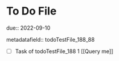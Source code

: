 # To Do File

due:: 2022-09-10

metadatafield:: todoTestFile_188_88

- [ ] Task of todoTestFile_188 1 [[Query me]]
